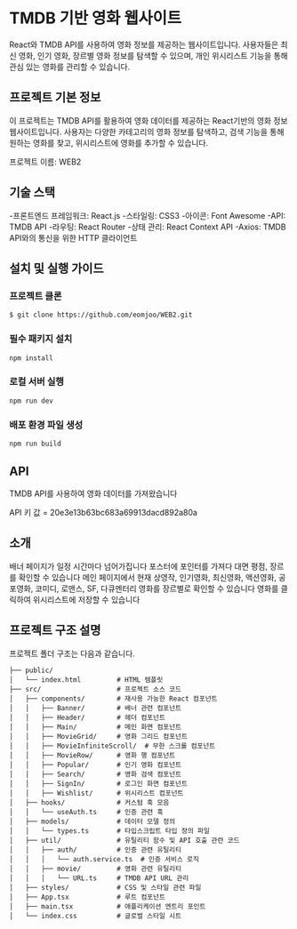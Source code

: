 # TMDB 기반 영화 웹사이트

React와 TMDB API를 사용하여 영화 정보를 제공하는 웹사이트입니다. 사용자들은 최신 영화, 인기 영화, 장르별 영화 정보를 탐색할 수 있으며, 개인 위시리스트 기능을 통해 관심 있는 영화를 관리할 수 있습니다.

## 프로젝트 기본 정보

이 프로젝트는 TMDB API를 활용하여 영화 데이터를 제공하는 React기반의 영화 정보 웹사이트입니다. 사용자는 다양한 카테고리의 영화 정보를 탐색하고, 검색 기능을 통해 원하는 영화를 찾고, 위시리스트에 영화를 추가할 수 있습니다.

프로젝트 이름: WEB2

## 기술 스택

-프론트엔드 프레임워크: React.js -스타일링: CSS3 -아이콘: Font Awesome
-API: TMDB API -라우팅: React Router -상태 관리: React Context API
-Axios: TMDB API와의 통신을 위한 HTTP 클라이언트

## 설치 및 실행 가이드

### 프로젝트 클론

```
$ git clone https://github.com/eomjoo/WEB2.git
```

### 필수 패키지 설치

```
npm install
```

### 로컬 서버 실행

```
npm run dev
```

### 배포 환경 파일 생성

```
npm run build
```

## API

TMDB API를 사용하여 영화 데이터를 가져왔습니다

API 키 값 = 20e3e13b63bc683a69913dacd892a80a

## 소개

배너 페이지가 일정 시간마다 넘어가집니다
포스터에 포인터를 가져다 대면 평점, 장르를 확인할 수 있습니다
메인 페이지에서 현재 상영작, 인기영화, 최신영화, 액션영화, 공포영화, 코미디, 로맨스, SF, 다큐멘터리 영화를 장르별로 확인할 수 있습니다
영화를 클릭하여 위시리스트에 저장할 수 있습니다

## 프로젝트 구조 설명

프로젝트 폴더 구조는 다음과 같습니다.

```
├── public/
│   └── index.html         # HTML 템플릿
├── src/                   # 프로젝트 소스 코드
│   ├── components/        # 재사용 가능한 React 컴포넌트
│   │   ├── Banner/        # 배너 관련 컴포넌트
│   │   ├── Header/        # 헤더 컴포넌트
│   │   ├── Main/          # 메인 화면 컴포넌트
│   │   ├── MovieGrid/     # 영화 그리드 컴포넌트
│   │   ├── MovieInfiniteScroll/  # 무한 스크롤 컴포넌트
│   │   ├── MovieRow/      # 영화 행 컴포넌트
│   │   ├── Popular/       # 인기 영화 컴포넌트
│   │   ├── Search/        # 영화 검색 컴포넌트
│   │   ├── SignIn/        # 로그인 화면 컴포넌트
│   │   ├── Wishlist/      # 위시리스트 컴포넌트
│   ├── hooks/             # 커스텀 훅 모음
│   │   └── useAuth.ts     # 인증 관련 훅
│   ├── models/            # 데이터 모델 정의
│   │   └── types.ts       # 타입스크립트 타입 정의 파일
│   ├── util/              # 유틸리티 함수 및 API 호출 관련 코드
│   │   ├── auth/          # 인증 관련 유틸리티
│   │   │   └── auth.service.ts  # 인증 서비스 로직
│   │   ├── movie/         # 영화 관련 유틸리티
│   │   │   └── URL.ts     # TMDB API URL 관리
│   ├── styles/            # CSS 및 스타일 관련 파일
│   ├── App.tsx            # 루트 컴포넌트
│   ├── main.tsx           # 애플리케이션 엔트리 포인트
│   └── index.css          # 글로벌 스타일 시트

```
